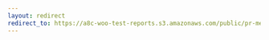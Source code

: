 ```yaml
---
layout: redirect
redirect_to: https://a8c-woo-test-reports.s3.amazonaws.com/public/pr-merge/45411/e2e/index.html
---
```

